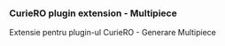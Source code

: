 <h3>CurieRO plugin extension - Multipiece</h3>
<p>Extensie pentru plugin-ul CurieRO - Generare Multipiece</p>
